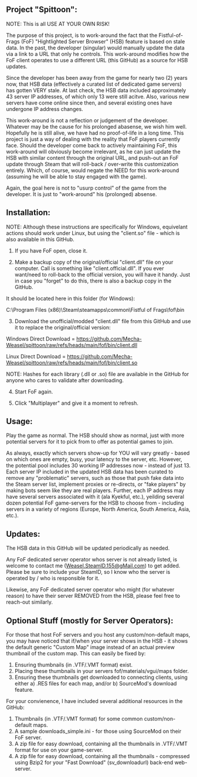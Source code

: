 Project "Spittoon":
------------------

NOTE: This is all USE AT YOUR OWN RISK!

The purpose of this project, is to work-around the fact that the Fistful-of-Frags (FoF) "Hightlighted Server Browser" (HSB) feature is based on stale data.  In the past, the developer (singular) would manually update the data via a link to a URL that only he controls. This work-around modifies how the FoF client operates to use a different URL (this GitHub) as a source for HSB updates.

Since the developer has been away from the game for nearly two (2) years now, that HSB data (effectively a curated list of dedicated game servers) has gotten VERY stale.  At last check, the HSB data included approximately 43 server IP addresses, of which only 13 were still acitve. Also, various new servers have come online since then, and several existing ones have undergone IP address changes.

This work-around is not a reflection or judgement of the developer.  Whatever may be the cause for his prolonged abasense, we wish him well.  Hopefully he is still alive, we have had no proof-of-life in a long time.  This project is just a way of dealing with the reality that FoF players currently face.  Should the developer come back to actively maintaining FoF, this work-around will obviously become irrelevant, as he can just update the HSB with similar content through the original URL, and push-out an FoF update through Steam that will roll-back / over-write this customization entirely.  Which, of course, would negate the NEED for this work-around (assuming he will be able to stay engaged with the game).

Again, the goal here is not to "usurp control" of the game from the developer.  It is just to "work-around" his (prolonged) absense.

Installation:
------------

NOTE: Although these instructions are specifically for Windows, equivelant actions should work under Linux, but using the "client.so" file - which is also available in this GitHub.

1) If you have FoF open, close it.

2) Make a backup copy of the original/official "client.dll" file on your computer.  Call is something like "client.official.dll".  If you ever want/need to roll-back to the official version, you will have it handy.  Just in case you "forget" to do this, there is also a backup copy in the GitHub.

It should be located here in this folder (for Windows):

C:\Program Files (x86)\Steam\steamapps\common\Fistful of Frags\fof\bin

3) Download the unofficial/modded "client.dll" file from this GitHub and use it to replace the original/official version:

Windows Direct Download =
https://github.com/Mecha-Weasel/spittoon/raw/refs/heads/main/fof/bin/client.dll

Linux Direct Download =
https://github.com/Mecha-Weasel/spittoon/raw/refs/heads/main/fof/bin/client.so

NOTE: Hashes for each library (.dll or .so) file are available in the GitHub for anyone who cares to validate after downloading.

4) Start FoF again.

5) Click "Multiplayer" and give it a moment to refresh.

Usage:
-----

Play the game as normal.  The HSB should show as normal, just with more potential servers for it to pick from to offer as potential games to join.

As always, exactly which servers show-up for YOU will vary greatly - based on which ones are empty, busy, your latency to the server, etc.  However, the potential pool includes 30 working IP addresses now -  instead of just 13.  Each server IP included in the updated HSB data has been curated to remove any "problematic" servers, such as those that push fake data into the Steam server list, implement proxies or re-directs, or "fake players" by making bots seem like they are real players.  Further, each IP address may have several servers associated with it (ala Kyekful, etc.), yeilding several dozen potential FoF game-servers for the HSB to choose from - including servers in a variety of regions (Europe, North America, South America, Asia, etc.).

Updates:
-------

The HSB data in this GitHub will be updated periodically as needed.

Any FoF dedicated server operator whos server is not already listed, is welcome to contact me (Weasel.SteamID.155@gMail.com) to get added.  Please be sure to include your SteamID, so I know who the server is operated by / who is responsible for it.

Likewise, any FoF dedicated server operator who might (for whatever reason) to have their server REMOVED from the HSB, please feel free to reach-out similarly.

Optional Stuff (mostly for Server Operators):
--------------

For those that host FoF servers and you host any custom/non-default maps, you may have noticed that if/when your server shows in the HSB - it shows the default generic "Custom Map" image instead of an actual preview thumbnail of the custom map.  This can easily be fixed by:

1) Ensuring thumbnails (in .VTF/.VMT format) exist.
2) Placing these thumbnails in your servers fof/materials/vgui/maps folder.
3) Ensuring these thumbnails get downloaded to connecting clients, using either  a) .RES files for each map, and/or b) SourceMod's download feature.

For your convienence, I have included several additional resources in the GitHub:

1) Thumbnails (in .VTF/.VMT format) for some common custom/non-default maps.
2) A sample downloads_simple.ini - for those using SourceMod on their FoF server.
3) A zip file for easy download, containing all the thumbnails in .VTF/.VMT format for use on your game-server.
4) A zip file for easy download, containing all the thumbnails - compressed using Bzip2 for your "Fast Download" (sv_downloadurl) back-end web-server.

